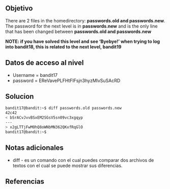 ## Objetivo
There are 2 files in the homedirectory: **passwords.old and passwords.new**. The password for the next level is in **passwords.new** and is the only line that has been changed between **passwords.old and passwords.new**

**NOTE: if you have solved this level and see ‘Byebye!’ when trying to log into bandit18, this is related to the next level, bandit19**
## Datos de acceso al nivel
* Username = bandit17
* password = EReVavePLFHtFlFsjn3hyzMlvSuSAcRD
## Solucion
````bash
bandit17@bandit:~$ diff passwords.old passwords.new
42c42
< bSrACvJvvBSxEM2SGsV5sn09vc3xgqyp
---
> x2gLTTjFwMOhQ8oWNbMN362QKxfRqGlO
bandit17@bandit:~$
````
## Notas adicionales
- diff - es un comando con el cual puedes comparar dos archivos de textos con el cual se puede mostrar sus diferencias.
## Referencias
